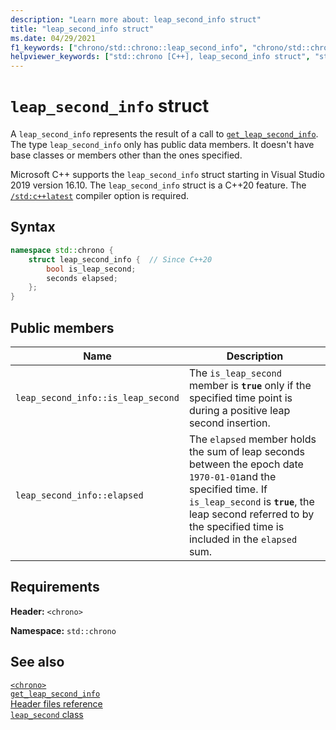```yaml
---
description: "Learn more about: leap_second_info struct"
title: "leap_second_info struct"
ms.date: 04/29/2021
f1_keywords: ["chrono/std::chrono::leap_second_info", "chrono/std::chrono::leap_second_info::is_leap_second", "chrono/std::chrono::leap_second_info::elapsed"]
helpviewer_keywords: ["std::chrono [C++], leap_second_info struct", "std::chrono::leap_second_info::date function", "std::chrono::leap_second_info::value function"]
---
```

# `leap_second_info` struct

A `leap_second_info` represents the result of a call to [`get_leap_second_info`](./chrono-functions.md#std-chrono-get-leap-second-info). The type `leap_second_info` only has public data members. It doesn't have base classes or members other than the ones specified.

Microsoft C++ supports the `leap_second_info` struct starting in Visual Studio 2019 version 16.10. The `leap_second_info` struct is a C++20 feature. The [`/std:c++latest`](../build/reference/std-specify-language-standard-version.md) compiler option is required.

## Syntax

```cpp
namespace std::chrono {
    struct leap_second_info {  // Since C++20
        bool is_leap_second;
        seconds elapsed;
    };
}
```

## Public members

| Name | Description |
|--|--|
| `leap_second_info::is_leap_second` | The `is_leap_second` member is **`true`** only if the specified time point is during a positive leap second insertion. |
| `leap_second_info::elapsed` | The `elapsed` member holds the sum of leap seconds between the epoch date `1970-01-01`and the specified time. If `is_leap_second` is **`true`**, the leap second referred to by the specified time is included in the `elapsed` sum. |

## Requirements

**Header:** `<chrono>`

**Namespace:** `std::chrono`

## See also

[`<chrono>`](./chrono.md)\
[`get_leap_second_info`](./chrono-functions.md#std-chrono-get-leap-second-info)\
[Header files reference](./cpp-standard-library-header-files.md)\
[`leap_second` class](./leap-second-class.md)
